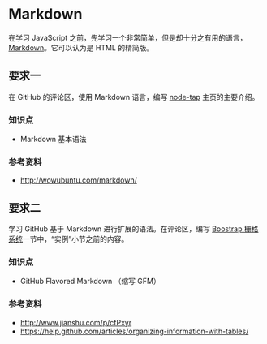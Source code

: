 # Markdown

在学习 JavaScript 之前，先学习一个非常简单，但是却十分之有用的语言，[Markdown](https://zh.m.wikipedia.org/wiki/Markdown)。它可以认为是 HTML 的精简版。

## 要求一

在 GitHub 的评论区，使用 Markdown 语言，编写 [node-tap](http://www.node-tap.org/) 主页的主要介绍。

### 知识点

- Markdown 基本语法

### 参考资料

- http://wowubuntu.com/markdown/

## 要求二

学习 GitHub 基于 Markdown 进行扩展的语法。在评论区，编写 [Boostrap 栅格系统](http://v3.bootcss.com/css/#grid)一节中，“实例”小节之前的内容。

### 知识点

- GitHub Flavored Markdown （缩写 GFM）

### 参考资料

- http://www.jianshu.com/p/cfPxyr
- https://help.github.com/articles/organizing-information-with-tables/
